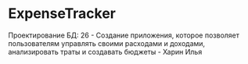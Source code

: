 # ExpenseTracker
Проектирование БД: 26 - Создание приложения, которое позволяет пользователям управлять своими расходами и доходами, анализировать траты и создавать бюджеты - Харин Илья
